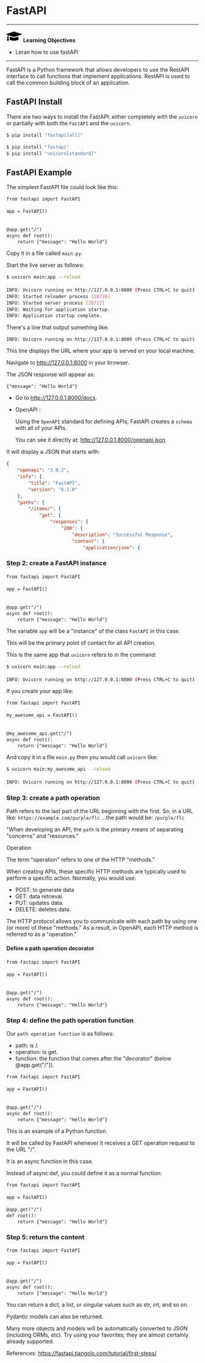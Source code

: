 # FastAPI 

---

![](images/learning.png) **Learning Objectives**

* Leran how to use fastAPI

---

FastAPI is a Python framework that allows developers to use the
RestAPI interface to call functions that implement
applications. RestAPI is used to call the common building block of an
application.


## FastAPI Install

There are two ways to install the FastAPI: either completely with the
`uvicorn` or partially with both the `FastAPI` and the `uvicorn`.

```bash
$ pip install "fastapi[all]"
```

```bash
$ pip install "fastapi"
$ pip install "uvicorn[standard]"
```

## FastAPI Example

The simplest FastAPI file could look like this:

```
from fastapi import FastAPI

app = FastAPI()


@app.get("/")
async def root():
    return {"message": "Hello World"}
```

Copy it in a file called `main.py`.

Start the live server as follows:

``` bash
$ uvicorn main:app --reload 

INFO: Uvicorn running on http://127.0.0.1:8000 (Press CTRL+C to quit)
INFO: Started reloader process [28720]
INFO: Started server process [28722]
INFO: Waiting for application startup.
INFO: Application startup complete.

```

There's a line that output something like:

```
INFO: Uvicorn running on http://127.0.0.1:8000 (Press CTRL+C to quit)
```

This line displays the URL where your app is served on your local machine.

Navigate to http://127.0.0.1:8000 in your browser.

The JSON response will appear as:

```
{"message": "Hello World"}
```

* Go to http://127.0.0.1:8000/docs.

* OpenAPI :

  Using the `OpenAPI` standard for defining APIs, FastAPI creates a `schema` with all of your APIs.

  You can see it directly at: http://127.0.0.1:8000/openapi.json.

It will display a JSON that starts with:

```json
{
    "openapi": "3.0.2",
    "info": {
        "title": "FastAPI",
        "version": "0.1.0"
    },
    "paths": {
        "/items/": {
            "get": {
                "responses": {
                    "200": {
                        "description": "Successful Response",
                        "content": {
                            "application/json": {


```

### Step 2: create a FastAPI instance

```
from fastapi import FastAPI

app = FastAPI()


@app.get("/")
async def root():
    return {"message": "Hello World"}
```

The variable `app` will be a "instance" of the class `FastAPI` in this
case.

This will be the primary point of contact for all API creation.

This is the same app that `uvicorn` refers to in the command:

``` bash
$ uvicorn main:app --reload

INFO: Uvicorn running on http://127.0.0.1:8000 (Press CTRL+C to quit)
```

If you create your app like:

```
from fastapi import FastAPI

my_awesome_api = FastAPI()


@my_awesome_api.get("/")
async def root():
    return {"message": "Hello World"}
```
And copy it in a file `main.py` then you would call `uvicorn` like:

``` bash
$ uvicorn main:my_awesome_api --reload

INFO: Uvicorn running on http://127.0.0.1:8000 (Press CTRL+C to quit)
```

### Step 3: create a path operation

Path refers to the last part of the URL beginning with the first.  So,
in a URL like: `https://example.com/purple/flc` ...the path would be:
`/purple/flc`

"When developing an API, the `path` is the primary means of separating
"concerns" and "resources."

Operation

The term "operation" refers to one of the HTTP "methods."

When creating APIs, these specific HTTP methods are typically used to
perform a specific action.  Normally, you would use:

* POST: to generate data
* GET:  data retrieval.
* PUT:  updates data.
* DELETE: deletes data.

The HTTP protocol allows you to communicate with each path by using
one (or more) of these "methods."  As a result, in OpenAPI, each HTTP
method is referred to as a "operation."

#### Define a path operation decorator

```
from fastapi import FastAPI

app = FastAPI()


@app.get("/")
async def root():
    return {"message": "Hello World"}
```

### Step 4: define the path operation function

Our `path operation function` is as follows:

* path: is /.
* operation: is get.
* function: the function that comes after the "decorator" (below @app.get("/")).

```
from fastapi import FastAPI

app = FastAPI()


@app.get("/")
async def root():
    return {"message": "Hello World"}
```
This is an example of a Python function.

It will be called by FastAPI whenever it receives a GET operation
request to the URL "/".

It is an async function in this case.

Instead of async def, you could define it as a normal function:

```
from fastapi import FastAPI

app = FastAPI()

@app.get("/")
def root():
    return {"message": "Hello World"}
```


### Step 5: return the content
```
from fastapi import FastAPI

app = FastAPI()


@app.get("/")
async def root():
    return {"message": "Hello World"}
```

You can return a dict, a list, or singular values such as str, int,
and so on.

Pydantic models can also be returned.

Many more objects and models will be automatically converted to JSON
(including ORMs, etc). Try using your favorites; they are almost
certainly already supported.


References: <https://fastapi.tiangolo.com/tutorial/first-steps/>
